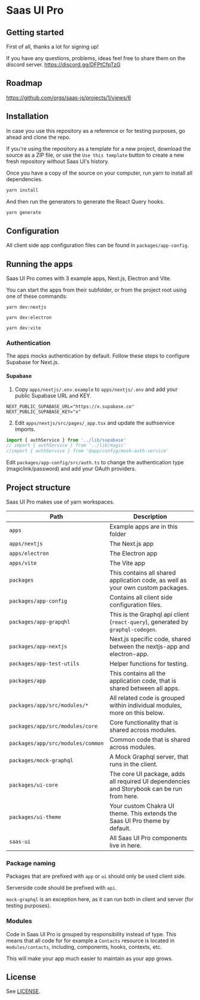 # Saas UI Pro

## Getting started

First of all, thanks a lot for signing up!

If you have any questions, problems, ideas feel free to share them on the discord server.
https://discord.gg/DFPtCfpTzG

## Roadmap

https://github.com/orgs/saas-js/projects/1/views/6

## Installation

In case you use this repository as a reference or for testing purposes, go ahead and clone the repo.

If you're using the repository as a template for a new project, download the source as a ZIP file, or use the `Use this template` button to create a new fresh repository without Saas UI's history.

Once you have a copy of the source on your computer, run yarn to install all dependencies.

```bash
yarn install
```

And then run the generators to generate the React Query hooks.

```bash
yarn generate
```

## Configuration

All client side app configuration files can be found in `packages/app-config`.

## Running the apps

Saas UI Pro comes with 3 example apps, Next.js, Electron and Vite.

You can start the apps from their subfolder, or from the project root using one of these commands:

```
yarn dev:nextjs

yarn dev:electron

yarn dev:vite
```

### Authentication

The apps mocks authentication by default. Follow these steps to configure Supabase for Next.js.

#### Supabase

1. Copy `apps/nextjs/.env.example` to `apps/nextjs/.env` and add your public Supabase URL and KEY.

```
NEXT_PUBLIC_SUPABASE_URL="https://x.supabase.co"
NEXT_PUBLIC_SUPABASE_KEY="x"
```

2. Edit `apps/nextjs/src/pages/_app.tsx` and update the authservice imports.

```js
import { authService } from '../lib/supabase'
// import { authService } from '../lib/magic'
//import { authService } from '@app/config/mock-auth-service'
```

Edit `packages/app-config/src/auth.ts` to change the authentication type (magiclink/password) and add your OAuth providers.

## Project structure

Saas UI Pro makes use of yarn workspaces.

| Path                              | Description                                                                                |
| --------------------------------- | ------------------------------------------------------------------------------------------ |
| `apps`                            | Example apps are in this folder                                                            |
| `apps/nextjs`                     | The Next.js app                                                                            |
| `apps/electron`                   | The Electron app                                                                           |
| `apps/vite`                       | The Vite app                                                                               |
| `packages`                        | This contains all shared application code, as well as your own custom packages.            |
| `packages/app-config`             | Contains all client side configuration files.                                              |
| `packages/app-grapqhl`            | This is the Graphql api client (`react-query`), generated by `graphql-codegen`.            |
| `packages/app-nextjs`             | Next.js specific code, shared between the nextjs-app and electron-app.                     |
| `packages/app-test-utils`         | Helper functions for testing.                                                              |
| `packages/app`                    | This contains all the application code, that is shared between all apps.                   |
| `packages/app/src/modules/*`      | All related code is grouped within individual modules, more on this below.                 |
| `packages/app/src/modules/core`   | Core functionality that is shared across modules.                                          |
| `packages/app/src/modules/common` | Common code that is shared across modules.                                                 |
| `packages/mock-graphql`           | A Mock Graphql server, that runs in the client.                                            |
| `packages/ui-core`                | The core UI package, adds all required UI dependencies and Storybook can be run from here. |
| `packages/ui-theme`               | Your custom Chakra UI theme. This extends the Saas UI Pro theme by default.                |
| `saas-ui`                         | All Saas UI Pro components live in here.                                                   |

### Package naming

Packages that are prefixed with `app` or `ui` should only be used client side.

Serverside code should be prefixed with `api`.

`mock-graphql` is an exception here, as it can run both in client and server (for testing purposes).

### Modules

Code in Saas UI Pro is grouped by responsibility instead of type. This means that all code for for example a `Contacts` resource is
located in `modules/contacts`, including, components, hooks, contexts, etc.

This will make your app much easier to maintain as your app grows.

## License

See [LICENSE](./LICENSE).
